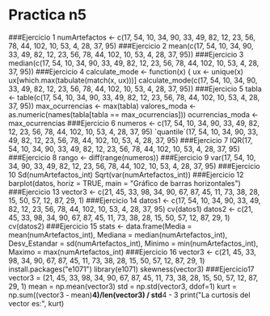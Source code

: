 # Practica n5
 ###Ejercicio 1
numArtefactos <- c(17, 54, 10, 34, 90, 33, 49, 82, 12, 23, 56, 78, 44, 102, 10, 53, 4, 28, 37, 95)
###Ejercicio 2
mean(c(17, 54, 10, 34, 90, 33, 49, 82, 12, 23, 56, 78, 44, 102, 10, 53, 4, 28, 37, 95))
###Ejercicio 3
median(c(17, 54, 10, 34, 90, 33, 49, 82, 12, 23, 56, 78, 44, 102, 10, 53, 4, 28, 37, 95))
###Ejercicio 4
calculate_mode <- function(x) {
  ux <- unique(x)
  ux[which.max(tabulate(match(x, ux)))]
calculate_mode(c(17, 54, 10, 34, 90, 33, 49, 82, 12, 23, 56, 78, 44, 102, 10, 53, 4, 28, 37, 95))
###Ejercicio 5
tabla <- table(c(17, 54, 10, 34, 90, 33, 49, 82, 12, 23, 56, 78, 44, 102, 10, 53, 4, 28, 37, 95))
max_ocurrencias <- max(tabla)
valores_moda <- as.numeric(names(tabla[tabla == max_ocurrencias]))
ocurrencias_moda <- max_ocurrencias
###Ejercicio 6
numeros <- c(17, 54, 10, 34, 90, 33, 49, 82, 12, 23, 56, 78, 44, 102, 10, 53, 4, 28, 37, 95)
`quantile´(17, 54, 10, 34, 90, 33, 49, 82, 12, 23, 56, 78, 44, 102, 10, 53, 4, 28, 37, 95)
###Ejercicio 7
IQR(17, 54, 10, 34, 90, 33, 49, 82, 12, 23, 56, 78, 44, 102, 10, 53, 4, 28, 37, 95)
###Ejercicio 8
rango <- diff(range(numeros))
###Ejercicio 9
var(17, 54, 10, 34, 90, 33, 49, 82, 12, 23, 56, 78, 44, 102, 10, 53, 4, 28, 37, 95)
###Ejercicio 10
Sd(numArtefactos_int)
Sqrt(var(numArtefactos_int))
###Ejercicio 12
barplot(datos, horiz = TRUE, main = "Gráfico de barras horizontales")
###Ejercicio 13
vector3 <- c(21, 45, 33, 98, 34, 90, 67, 87, 45, 11, 73, 38, 28, 15, 50, 57, 12, 87, 29, 1)
###Ejercicio 14
datos1 <- c(17, 54, 10, 34, 90, 33, 49, 82, 12, 23, 56, 78, 44, 102, 10, 53, 4, 28, 37, 95)
cv(datos1)
datos2 <- c(21, 45, 33, 98, 34, 90, 67, 87, 45, 11, 73, 38, 28, 15, 50, 57, 12, 87, 29, 1)
cv(datos2)
###Ejercicio 15
stats <- data.frame(Media = mean(numArtefactos_int),
                    Mediana = median(numArtefactos_int),
                    Desv_Estandar = sd(numArtefactos_int),
                    Minimo = min(numArtefactos_int),
                    Maximo = max(numArtefactos_int)
###Ejercicio 16
vector3 <- c(21, 45, 33, 98, 34, 90, 67, 87, 45, 11, 73, 38, 28, 15, 50, 57, 12, 87, 29, 1)
install.packages("e1071") library(e1071)
skewness(vector3)
###Ejercicio17
vector3 = (21, 45, 33, 98, 34, 90, 67, 87, 45, 11, 73, 38, 28, 15, 50, 57, 12, 87, 29, 1)
mean = np.mean(vector3)
std = np.std(vector3, ddof=1)
kurt = np.sum((vector3 - mean)**4)/len(vector3) / std**4 - 3
print("La curtosis del vector es:", kurt)
